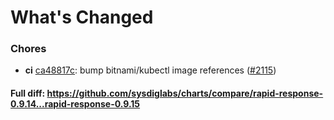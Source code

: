 # What's Changed

### Chores
- **ci** [ca48817c](https://github.com/sysdiglabs/charts/commit/ca48817ca3532f8367509f1a9582923ff8020d29): bump bitnami/kubectl image references ([#2115](https://github.com/sysdiglabs/charts/issues/2115))
#### Full diff: https://github.com/sysdiglabs/charts/compare/rapid-response-0.9.14...rapid-response-0.9.15
